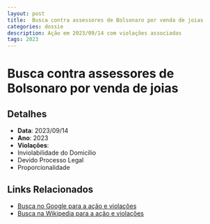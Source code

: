 ```yaml
---
layout: post
title:  Busca contra assessores de Bolsonaro por venda de joias
categories: dossie
description: Ação em 2023/09/14 com violações associadas
tags: 2023
---
```


# Busca contra assessores de Bolsonaro por venda de joias

## Detalhes
- **Data**: 2023/09/14
- **Ano**: 2023
- **Violações**:
- Inviolabilidade do Domicílio
- Devido Processo Legal
- Proporcionalidade

## Links Relacionados
- [Busca no Google para a ação e violações](https://www.google.com/search?q=%22Alexandre%20de%20Moraes%22%20Busca%20contra%20assessores%20de%20Bolsonaro%20por%20venda%20de%20joias%20Inviolabilidade%20do%20Domic%C3%ADlio%20Devido%20Processo%20Legal%20Proporcionalidade%202023)
- [Busca na Wikipedia para a ação e violações](https://en.wikipedia.org/w/index.php?search=%22Alexandre%20de%20Moraes%22%20Busca%20contra%20assessores%20de%20Bolsonaro%20por%20venda%20de%20joias%20Inviolabilidade%20do%20Domic%C3%ADlio%20Devido%20Processo%20Legal%20Proporcionalidade%202023)
